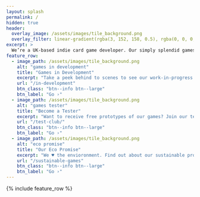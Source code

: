 ```yaml
---
layout: splash
permalink: /
hidden: true
header:
  overlay_image: /assets/images/tile_background.png
  overlay_filter: linear-gradient(rgba(3, 152, 158, 0.5), rgba(0, 0, 0, 0.5))
excerpt: >
  We’re a UK-based indie card game developer. Our simply splendid games are good for the brain, good for the soul, and great for the planet.
feature_row:
  - image_path: /assets/images/tile_background.png
    alt: "games in development"
    title: "Games in Development"
    excerpt: "Take a peek behind to scenes to see our work-in-progress games."
    url: "/in-development"
    btn_class: "btn--info btn--large"
    btn_label: "Go ›"
  - image_path: /assets/images/tile_background.png
    alt: "games tester"
    title: "Become a Tester"
    excerpt: "Want to receive free prototypes of our games? Join our test club."
    url: "/test-club/"
    btn_class: "btn--info btn--large"
    btn_label: "Go ›"
  - image_path: /assets/images/tile_background.png
    alt: "eco promise"
    title: "Our Eco Promise"
    excerpt: "We ♥ the envioronment. Find out about our sustainable processes."
    url: "/sustainable-games"
    btn_class: "btn--info btn--large"
    btn_label: "Go ›"      
---
```


{% include feature_row %}
